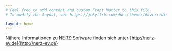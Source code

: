```yaml
---
# Feel free to add content and custom Front Matter to this file.
# To modify the layout, see https://jekyllrb.com/docs/themes/#overriding-theme-defaults

layout: home
---
```


Nähere Informationen zu NERZ-Software finden sich unter  [http://nerz-ev.de]{http://nerz-ev.de}


